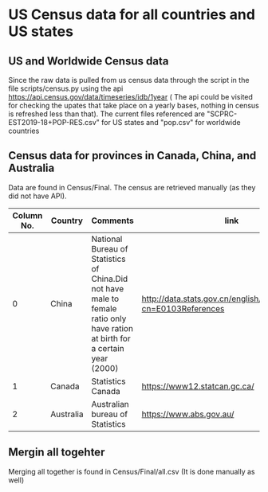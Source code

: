 # US Census data for all countries and US states 

## US and Worldwide Census data
Since the raw data is pulled from us census data through the script in the file
scripts/census.py using the api https://api.census.gov/data/timeseries/idb/1year ( The api could be visited for checking the upates that take place on a yearly bases, nothing in census is refreshed less than that). The current files referenced are "SCPRC-EST2019-18+POP-RES.csv" for US states and "pop.csv" for worldwide countries

## Census data for provinces in Canada, China, and Australia
Data are found in Census/Final. The census are retrieved manually (as they did not have API). 

|Column No.|Country|Comments|link|
|---|---|---|---|
|0|China| National Bureau of Statistics of China.Did not have male to female ratio only have ration at birth for a certain year (2000)|http://data.stats.gov.cn/english/easyquery.htm?cn=E0103References|
|1|Canada|Statistics Canada|https://www12.statcan.gc.ca/|
|2|Australia|Australian bureau of Statistics|https://www.abs.gov.au/|

## Mergin all togehter
Merging all together is found in Census/Final/all.csv (It is done manually as well)
